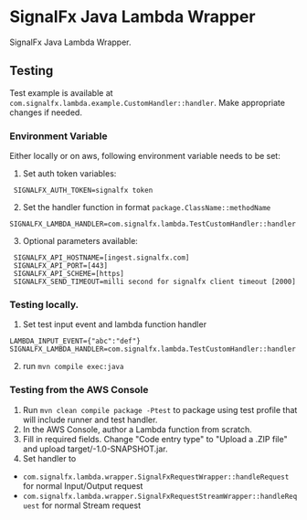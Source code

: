 # SignalFx Java Lambda Wrapper

SignalFx Java Lambda Wrapper.

## Testing
Test example is available at `com.signalfx.lambda.example.CustomHandler::handler`. Make appropriate changes if needed.

### Environment Variable
Either locally or on aws, following environment variable needs to be set:

1) Set auth token variables:
```
 SIGNALFX_AUTH_TOKEN=signalfx token
```
2) Set the handler function in format `package.ClassName::methodName`
```
SIGNALFX_LAMBDA_HANDLER=com.signalfx.lambda.TestCustomHandler::handler
```
3) Optional parameters available:
```
 SIGNALFX_API_HOSTNAME=[ingest.signalfx.com]
 SIGNALFX_API_PORT=[443]
 SIGNALFX_API_SCHEME=[https]
 SIGNALFX_SEND_TIMEOUT=milli second for signalfx client timeout [2000]
```

### Testing locally.
1) Set test input event and lambda function handler
```
LAMBDA_INPUT_EVENT={"abc":"def"}
SIGNALFX_LAMBDA_HANDLER=com.signalfx.lambda.TestCustomHandler::handler
```
2) run `mvn compile exec:java`

### Testing from the AWS Console
1) Run `mvn clean compile package -Ptest` to package using test profile that will include runner and test handler.
2) In the AWS Console, author a Lambda function from scratch.
3) Fill in required fields. Change "Code entry type" to "Upload a .ZIP file"
and upload target/<mvn-package-name>-1.0-SNAPSHOT.jar.
4) Set handler to
- `com.signalfx.lambda.wrapper.SignalFxRequestWrapper::handleRequest` for normal Input/Output request
- `com.signalfx.lambda.wrapper.SignalFxRequestStreamWrapper::handleRequest` for normal Stream request